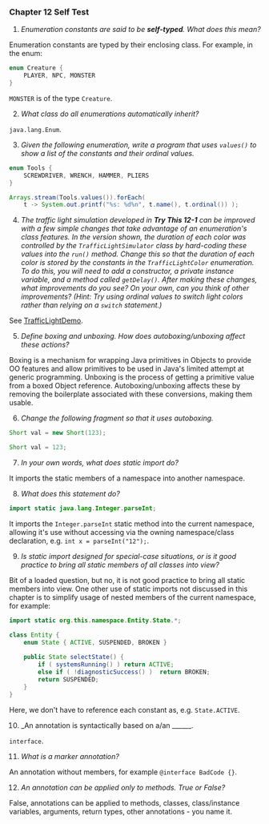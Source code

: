 ### Chapter 12 Self Test

  1) _Enumeration constants are said to be **self-typed**. What does
      this mean?_

Enumeration constants are typed by their enclosing class. For example,
in the enum:

```java
enum Creature {
	PLAYER, NPC, MONSTER
}
```

`MONSTER` is of the type `Creature`.

  2) _What class do all enumerations automatically inherit?_

`java.lang.Enum`.

  3) _Given the following enumeration, write a program that uses `values()`
      to show a list of the constants and their ordinal values._

```java
enum Tools {
	SCREWDRIVER, WRENCH, HAMMER, PLIERS
}
```

```java
Arrays.stream(Tools.values()).forEach(
	t -> System.out.printf("%s: %d%n", t.name(), t.ordinal()) );
```

  4) _The traffic light simulation developed in **Try This 12-1** can be
      improved with a few simple changes that take advantage of an enumeration's
      class features. In the version shown, the duration of each color was
      controlled by the `TrafficLightSimulator` class by hard-coding these
      values into the `run()` method. Change this so that the duration of each
      color is stored by the constants in the `TrafficLightColor` enumeration.
      To do this, you will need to add a constructor, a private instance
      variable, and a method called `getDelay()`. After making these changes,
      what improvements do you see? On your own, can you think of other
      improvements? (Hint: Try using ordinal values to switch light colors
      rather than relying on a `switch` statement.)_

See [TrafficLightDemo](src/org/java/training/TrafficLightDemo.java).

  5) _Define boxing and unboxing. How does autoboxing/unboxing affect these
      actions?_

Boxing is a mechanism for wrapping Java primitives in Objects to provide OO
features and allow primitives to be used in Java's limited attempt at generic
programming. Unboxing is the process of getting a primitive value from a boxed
Object reference. Autoboxing/unboxing affects these by removing the boilerplate
associated with these conversions, making them usable.

  6) _Change the following fragment so that it uses autoboxing._

```java
Short val = new Short(123);
```

```java
Short val = 123;
```

  7) _In your own words, what does static import do?_

It imports the static members of a namespace into another namespace.

  8) _What does this statement do?_

```java
import static java.lang.Integer.parseInt;
```

It imports the `Integer.parseInt` static method into the current namespace, allowing
it's use without accessing via the owning namespace/class declaration,
e.g. `int x = parseInt("12");`.

  9) _Is static import designed for special-case situations, or is it good practice to
      bring all static members of all classes into view?_

Bit of a loaded question, but no, it is not good practice to bring all static members
into view. One other use of static imports not discussed in this chapter is to simplify
usage of nested members of the current namespace, for example:

```java
import static org.this.namespace.Entity.State.*;

class Entity {
	enum State { ACTIVE, SUSPENDED, BROKEN }
	
	public State selectState() {
		if ( systemsRunning() ) return ACTIVE;
		else if ( !diagnosticSuccess() )  return BROKEN;
		return SUSPENDED;
	}
}
```

Here, we don't have to reference each constant as, e.g. `State.ACTIVE`.

 10) _An annotation is syntactically based on a/an ______.

`interface`.

 11) _What is a marker annotation?_

An annotation without members, for example `@interface BadCode {}`.

 12) _An annotation can be applied only to methods. True or False?_

False, annotations can be applied to methods, classes, class/instance variables,
arguments, return types, other annotations - you name it.